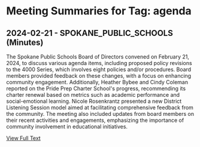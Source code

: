 # Meeting Summaries for Tag: agenda

## 2024-02-21 - SPOKANE_PUBLIC_SCHOOLS (Minutes)

The Spokane Public Schools Board of Directors convened on February 21, 2024, to discuss various agenda items, including proposed policy revisions to the 4000 Series, which involves eight policies and/or procedures. Board members provided feedback on these changes, with a focus on enhancing community engagement. Additionally, Heather Bybee and Cindy Coleman reported on the Pride Prep Charter School's progress, recommending its charter renewal based on metrics such as academic performance and social-emotional learning. Nicole Rosenkrantz presented a new District Listening Session model aimed at facilitating comprehensive feedback from the community. The meeting also included updates from board members on their recent activities and engagements, emphasizing the importance of community involvement in educational initiatives.

[View Full Text](https://raw.githubusercontent.com/VoronoiPerspectives/WashingtonStateSchoolBoardExplorer/refs/heads/main/data/countries/usa/states/wa/counties/spokane/school_boards/spokane_public_schools/2024/2024-02-21-minutes.txt)

